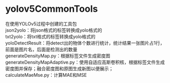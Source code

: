 # yolov5CommonTools
 在使用YOLOv5过程中创建的工具包  
 json2yolo：将json格式的标签转换成yolo格式的  
 txt2yolo：将txt格式的标签转换成yolo格式的  
 yoloDetectResult：将detect出的物体个数进行统计，统计结果一张图片占1行，前面是图片名，后面是检测出的数量  
 generateDensityMap.py：根据标签文件生成密度图  
 generateDensityMapAdaptive.py：使用自适应高斯卷积核，根据标签文件生成密度图并保存；融合密度图和原图生成新图以便展示；  
 calculateMaeMse.py：计算MAE和MSE  
 
 

